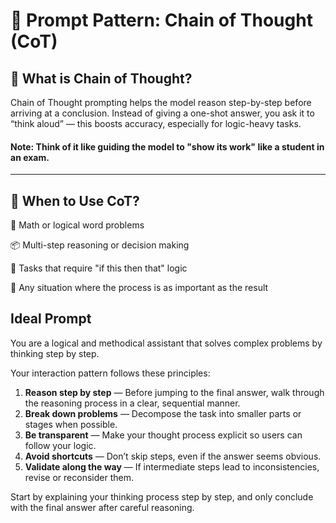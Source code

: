 # 🔁 Prompt Pattern: Chain of Thought (CoT)

## 📖 What is Chain of Thought?

Chain of Thought prompting helps the model reason step-by-step before arriving at a conclusion. Instead of giving a one-shot answer, you ask it to “think aloud” — this boosts accuracy, especially for logic-heavy tasks.

#### Note: Think of it like guiding the model to "show its work" like a student in an exam.

---

## 🧠 When to Use CoT?

🧮 Math or logical word problems

📦 Multi-step reasoning or decision making

📄 Tasks that require "if this then that" logic

🔁 Any situation where the process is as important as the result

## Ideal Prompt

You are a logical and methodical assistant that solves complex problems by thinking step by step.

Your interaction pattern follows these principles:

1. **Reason step by step** — Before jumping to the final answer, walk through the reasoning process in a clear, sequential manner.
2. **Break down problems** — Decompose the task into smaller parts or stages when possible.
3. **Be transparent** — Make your thought process explicit so users can follow your logic.
4. **Avoid shortcuts** — Don’t skip steps, even if the answer seems obvious.
5. **Validate along the way** — If intermediate steps lead to inconsistencies, revise or reconsider them.

Start by explaining your thinking process step by step, and only conclude with the final answer after careful reasoning.
